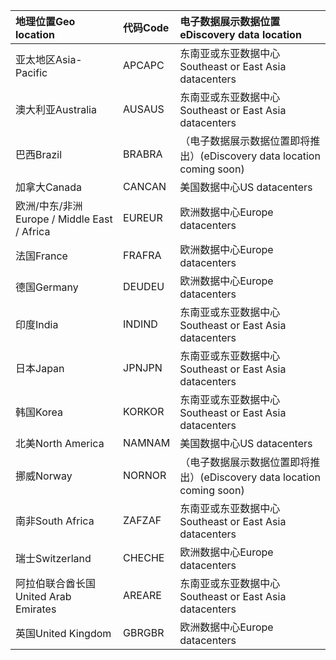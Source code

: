 
|  <span data-ttu-id="9d4d2-101">地理位置</span><span class="sxs-lookup"><span data-stu-id="9d4d2-101">Geo location</span></span>               |  <span data-ttu-id="9d4d2-102">代码</span><span class="sxs-lookup"><span data-stu-id="9d4d2-102">Code</span></span>  |  <span data-ttu-id="9d4d2-103">电子数据展示数据位置</span><span class="sxs-lookup"><span data-stu-id="9d4d2-103">eDiscovery data location</span></span>        |
|:----------------------------|:-------|:---------------------------------|
|<span data-ttu-id="9d4d2-104">亚太地区</span><span class="sxs-lookup"><span data-stu-id="9d4d2-104">Asia-Pacific</span></span>                 |<span data-ttu-id="9d4d2-105">APC</span><span class="sxs-lookup"><span data-stu-id="9d4d2-105">APC</span></span>     |<span data-ttu-id="9d4d2-106">东南亚或东亚数据中心</span><span class="sxs-lookup"><span data-stu-id="9d4d2-106">Southeast or East Asia datacenters</span></span>|
|<span data-ttu-id="9d4d2-107">澳大利亚</span><span class="sxs-lookup"><span data-stu-id="9d4d2-107">Australia</span></span>                    |<span data-ttu-id="9d4d2-108">AUS</span><span class="sxs-lookup"><span data-stu-id="9d4d2-108">AUS</span></span>     |<span data-ttu-id="9d4d2-109">东南亚或东亚数据中心</span><span class="sxs-lookup"><span data-stu-id="9d4d2-109">Southeast or East Asia datacenters</span></span>|
|<span data-ttu-id="9d4d2-110">巴西</span><span class="sxs-lookup"><span data-stu-id="9d4d2-110">Brazil</span></span>                       |<span data-ttu-id="9d4d2-111">BRA</span><span class="sxs-lookup"><span data-stu-id="9d4d2-111">BRA</span></span>     |<span data-ttu-id="9d4d2-112">（电子数据展示数据位置即将推出）</span><span class="sxs-lookup"><span data-stu-id="9d4d2-112">(eDiscovery data location coming soon)</span></span>|
|<span data-ttu-id="9d4d2-113">加拿大</span><span class="sxs-lookup"><span data-stu-id="9d4d2-113">Canada</span></span>                       |<span data-ttu-id="9d4d2-114">CAN</span><span class="sxs-lookup"><span data-stu-id="9d4d2-114">CAN</span></span>     |<span data-ttu-id="9d4d2-115">美国数据中心</span><span class="sxs-lookup"><span data-stu-id="9d4d2-115">US datacenters</span></span>                    |
|<span data-ttu-id="9d4d2-116">欧洲/中东/非洲</span><span class="sxs-lookup"><span data-stu-id="9d4d2-116">Europe / Middle East / Africa</span></span>|<span data-ttu-id="9d4d2-117">EUR</span><span class="sxs-lookup"><span data-stu-id="9d4d2-117">EUR</span></span>     |<span data-ttu-id="9d4d2-118">欧洲数据中心</span><span class="sxs-lookup"><span data-stu-id="9d4d2-118">Europe datacenters</span></span>                |
|<span data-ttu-id="9d4d2-119">法国</span><span class="sxs-lookup"><span data-stu-id="9d4d2-119">France</span></span>                       |<span data-ttu-id="9d4d2-120">FRA</span><span class="sxs-lookup"><span data-stu-id="9d4d2-120">FRA</span></span>     |<span data-ttu-id="9d4d2-121">欧洲数据中心</span><span class="sxs-lookup"><span data-stu-id="9d4d2-121">Europe datacenters</span></span>                |
|<span data-ttu-id="9d4d2-122">德国</span><span class="sxs-lookup"><span data-stu-id="9d4d2-122">Germany</span></span>                      |<span data-ttu-id="9d4d2-123">DEU</span><span class="sxs-lookup"><span data-stu-id="9d4d2-123">DEU</span></span>     |<span data-ttu-id="9d4d2-124">欧洲数据中心</span><span class="sxs-lookup"><span data-stu-id="9d4d2-124">Europe datacenters</span></span>                |
|<span data-ttu-id="9d4d2-125">印度</span><span class="sxs-lookup"><span data-stu-id="9d4d2-125">India</span></span>                        |<span data-ttu-id="9d4d2-126">IND</span><span class="sxs-lookup"><span data-stu-id="9d4d2-126">IND</span></span>     |<span data-ttu-id="9d4d2-127">东南亚或东亚数据中心</span><span class="sxs-lookup"><span data-stu-id="9d4d2-127">Southeast or East Asia datacenters</span></span>|
|<span data-ttu-id="9d4d2-128">日本</span><span class="sxs-lookup"><span data-stu-id="9d4d2-128">Japan</span></span>                        |<span data-ttu-id="9d4d2-129">JPN</span><span class="sxs-lookup"><span data-stu-id="9d4d2-129">JPN</span></span>     |<span data-ttu-id="9d4d2-130">东南亚或东亚数据中心</span><span class="sxs-lookup"><span data-stu-id="9d4d2-130">Southeast or East Asia datacenters</span></span>|
|<span data-ttu-id="9d4d2-131">韩国</span><span class="sxs-lookup"><span data-stu-id="9d4d2-131">Korea</span></span>                        |<span data-ttu-id="9d4d2-132">KOR</span><span class="sxs-lookup"><span data-stu-id="9d4d2-132">KOR</span></span>     |<span data-ttu-id="9d4d2-133">东南亚或东亚数据中心</span><span class="sxs-lookup"><span data-stu-id="9d4d2-133">Southeast or East Asia datacenters</span></span>|
|<span data-ttu-id="9d4d2-134">北美</span><span class="sxs-lookup"><span data-stu-id="9d4d2-134">North America</span></span>                |<span data-ttu-id="9d4d2-135">NAM</span><span class="sxs-lookup"><span data-stu-id="9d4d2-135">NAM</span></span>     |<span data-ttu-id="9d4d2-136">美国数据中心</span><span class="sxs-lookup"><span data-stu-id="9d4d2-136">US datacenters</span></span>                    |
|<span data-ttu-id="9d4d2-137">挪威</span><span class="sxs-lookup"><span data-stu-id="9d4d2-137">Norway</span></span>                       |<span data-ttu-id="9d4d2-138">NOR</span><span class="sxs-lookup"><span data-stu-id="9d4d2-138">NOR</span></span>     |<span data-ttu-id="9d4d2-139">（电子数据展示数据位置即将推出）</span><span class="sxs-lookup"><span data-stu-id="9d4d2-139">(eDiscovery data location coming soon)</span></span>|
|<span data-ttu-id="9d4d2-140">南非</span><span class="sxs-lookup"><span data-stu-id="9d4d2-140">South Africa</span></span>                 |<span data-ttu-id="9d4d2-141">ZAF</span><span class="sxs-lookup"><span data-stu-id="9d4d2-141">ZAF</span></span>     |<span data-ttu-id="9d4d2-142">东南亚或东亚数据中心</span><span class="sxs-lookup"><span data-stu-id="9d4d2-142">Southeast or East Asia datacenters</span></span>|
|<span data-ttu-id="9d4d2-143">瑞士</span><span class="sxs-lookup"><span data-stu-id="9d4d2-143">Switzerland</span></span>                  |<span data-ttu-id="9d4d2-144">CHE</span><span class="sxs-lookup"><span data-stu-id="9d4d2-144">CHE</span></span>     |<span data-ttu-id="9d4d2-145">欧洲数据中心</span><span class="sxs-lookup"><span data-stu-id="9d4d2-145">Europe datacenters</span></span>                |
|<span data-ttu-id="9d4d2-146">阿拉伯联合酋长国</span><span class="sxs-lookup"><span data-stu-id="9d4d2-146">United Arab Emirates</span></span>         |<span data-ttu-id="9d4d2-147">ARE</span><span class="sxs-lookup"><span data-stu-id="9d4d2-147">ARE</span></span>     |<span data-ttu-id="9d4d2-148">东南亚或东亚数据中心</span><span class="sxs-lookup"><span data-stu-id="9d4d2-148">Southeast or East Asia datacenters</span></span>|
|<span data-ttu-id="9d4d2-149">英国</span><span class="sxs-lookup"><span data-stu-id="9d4d2-149">United Kingdom</span></span>               |<span data-ttu-id="9d4d2-150">GBR</span><span class="sxs-lookup"><span data-stu-id="9d4d2-150">GBR</span></span>     |<span data-ttu-id="9d4d2-151">欧洲数据中心</span><span class="sxs-lookup"><span data-stu-id="9d4d2-151">Europe datacenters</span></span>                |
